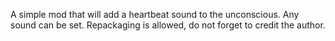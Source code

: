 A simple mod that will add a heartbeat sound to the unconscious. Any sound can be set. Repackaging is allowed, do not forget to credit the author.